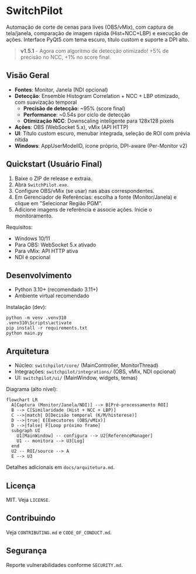 # SwitchPilot

Automação de corte de cenas para lives (OBS/vMix), com captura de tela/janela, comparação de imagem rápida (Hist+NCC+LBP) e execução de ações. Interface PyQt5 com tema escuro, título custom e suporte a DPI alto.

> **v1.5.1** - Agora com algoritmo de detecção otimizado! +5% de precisão no NCC, +1% no score final.

## Visão Geral
- **Fontes**: Monitor, Janela (NDI opcional)
- **Detecção**: Ensemble Histogram Correlation + NCC + LBP otimizado, com suavização temporal
  - **Precisão de detecção**: ~95% (score final)
  - **Performance**: ~0.54s por ciclo de detecção
  - **Otimização NCC**: Downscaling inteligente para 128x128 pixels
- **Ações**: OBS (WebSocket 5.x), vMix (API HTTP)
- **UI**: Título custom escuro, menubar integrada, seleção de ROI com prévia nítida
- **Windows**: AppUserModelID, ícone próprio, DPI-aware (Per-Monitor v2)

## Quickstart (Usuário Final)
1. Baixe o ZIP de release e extraia.
2. Abra `SwitchPilot.exe`.
3. Configure OBS/vMix (se usar) nas abas correspondentes.
4. Em Gerenciador de Referências: escolha a fonte (Monitor/Janela) e clique em "Selecionar Região PGM".
5. Adicione imagens de referência e associe ações. Inicie o monitoramento.

Requisitos:
- Windows 10/11
- Para OBS: WebSocket 5.x ativado
- Para vMix: API HTTP ativa
- NDI é opcional

## Desenvolvimento
- Python 3.10+ (recomendado 3.11+)
- Ambiente virtual recomendado

Instalação (dev):
```
python -m venv .venv310
.venv310\Scripts\activate
pip install -r requirements.txt
python main.py
```

## Arquitetura
- Núcleo: `switchpilot/core/` (MainController, MonitorThread)
- Integrações: `switchpilot/integrations/` (OBS, vMix, NDI opcional)
- UI: `switchpilot/ui/` (MainWindow, widgets, temas)

Diagrama (alto nível):
```mermaid
flowchart LR
  A[Captura (Monitor/Janela/NDI)] --> B[Pré-processamento ROI]
  B --> C[Similaridade (Hist + NCC + LBP)]
  C -->|match| D[Decisão temporal (K/M/histerese)]
  D -->|true| E[Executores (OBS/vMix)]
  D -->|false| F[Loop próximo frame]
  subgraph UI
    U1[MainWindow] -- configura --> U2[ReferenceManager]
    U1 -- monitora --> U3[Log]
  end
  U2 -- ROI/source --> A
  E --> U3
```

Detalhes adicionais em `docs/arquitetura.md`.

## Licença
MIT. Veja `LICENSE`.

## Contribuindo
Veja `CONTRIBUTING.md` e `CODE_OF_CONDUCT.md`.

## Segurança
Reporte vulnerabilidades conforme `SECURITY.md`. 
